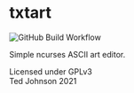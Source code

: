 # txtart

![GitHub Build Workflow](https://github.com/tedski999/txtart/actions/workflows/build.yaml/badge.svg)

Simple ncurses ASCII art editor.

Licensed under GPLv3\
Ted Johnson 2021

